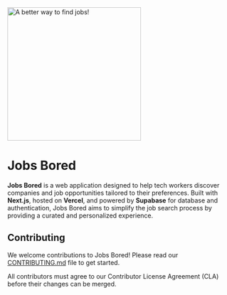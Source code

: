 <img alt="A better way to find jobs!" src="./logo.png" height="300px">

# Jobs Bored

**Jobs Bored** is a web application designed to help tech workers discover companies and job opportunities tailored to their preferences. Built with **Next.js**, hosted on **Vercel**, and powered by **Supabase** for database and authentication, Jobs Bored aims to simplify the job search process by providing a curated and personalized experience.



## Contributing
We welcome contributions to Jobs Bored! Please read our <a href="https://github.com/JustinTime42/jobs-bored/edit/main/CONTRIBUTING.md">CONTRIBUTING.md</a> file to get started.

All contributors must agree to our Contributor License Agreement (CLA) before their changes can be merged.
